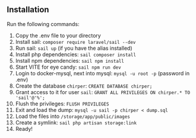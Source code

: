 ## Installation
Run the following commands:

1. Copy the .env file to your directory
1. Install sail: `composer require laravel/sail --dev`
1. Run sail: `sail up` (if you have the alias installed)
1. Install php dependencies: `sail composer install`
1. Install npm dependencies: `sail npm install`
1. Start VITE for eye candy: `sail npm run dev`
1. Login to docker-mysql, next into mysql: `mysql -u root -p` (password in .env)
1. Create the database `chirper`: `CREATE DATABASE chirper;`
1. Grant access to it for user `sail`: `GRANT ALL PRIVILEGES ON chirper.* TO 'sail'@'%';`
1. Flush the privileges: `FLUSH PRIVILEGES`
1. Exit and load the dump: `mysql -u sail -p chirper < dump.sql`
1. Load the files into `/storage/app/public/images`
1. Create a symlink: `sail php artisan storage:link`
1. Ready!

